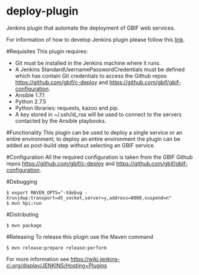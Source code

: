 deploy-plugin
=============
Jenkins plugin that automate the deployment of GBIF web services.

For information of how to develop Jenkins plugin please follow this [link](https://wiki.jenkins-ci.org/display/JENKINS/Hosting+Plugins).


#Requisites
This plugin requires:

- Git must be installed in the Jenkins machine where it runs.
- A Jenkins StandardUsernamePasswordCredentials must be defined which has contain Git credentials to access the Github repos https://github.com/gbif/c-deploy and https://github.com/gbif/gbif-configuration.
- Ansible 1.7.1
- Python 2.7.5
- Python libraries: requests, kazoo and pip.
- A key stored in ~/.ssh/id_rsa will be used to connect to the servers contacted by the Ansible playbooks.

#Functionality
This plugin can be used to deploy a single service or an entire environment; to deploy an entire environment the plugin can be added as post-build step without selecting an GBIF service.

#Configuration
All the required configuration is taken from the GBIF Github repos https://github.com/gbif/c-deploy and https://github.com/gbif/gbif-configuration.

#Debugging

```
$ export MAVEN_OPTS="-Xdebug -Xrunjdwp:transport=dt_socket,server=y,address=8000,suspend=n"
$ mvn hpi:run
```

#Distributing
```
$ mvn package
```

#Releasing
To release this plugin use the Maven command
```
$ mvn release:prepare release:perform
```
For more information see https://wiki.jenkins-ci.org/display/JENKINS/Hosting+Plugins

